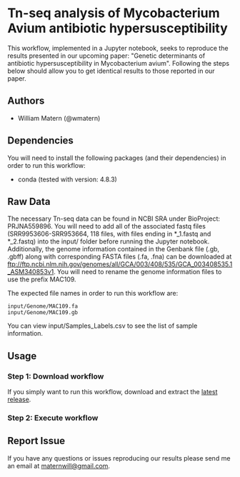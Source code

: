 # Tn-seq analysis of Mycobacterium Avium antibiotic hypersusceptibility
This workflow, implemented in a Jupyter notebook, seeks to reproduce the results presented in our upcoming paper: "Genetic determinants of antibiotic hypersusceptibility in Mycobacterium avium". Following the steps below should allow you to get identical results to those reported in our paper.

## Authors

* William Matern (@wmatern)

## Dependencies

You will need to install the following packages (and their dependencies) in order to run this workflow:
* conda (tested with version: 4.8.3)

## Raw Data
The necessary Tn-seq data can be found in NCBI SRA under BioProject: PRJNA559896. You will need to add all of the associated fastq files (SRR9953606-SRR953664, 118 files, with files ending in \*\_1.fastq and \*\_2.fastq) into the input/ folder before running the Jupyter notebook. Additionally, the genome information contained in the Genbank file (.gb, .gbff) along with corresponding FASTA files (.fa, .fna) can be downloaded at ftp://ftp.ncbi.nlm.nih.gov/genomes/all/GCA/003/408/535/GCA_003408535.1_ASM340853v1. You will need to rename the genome information files to use the prefix MAC109. 

The expected file names in order to run this workflow are:

    input/Genome/MAC109.fa
    input/Genome/MAC109.gb

You can view input/Samples\_Labels.csv to see the list of sample information.

## Usage

### Step 1: Download workflow

If you simply want to run this workflow, download and extract the [latest release](https://github.com/).

### Step 2: Execute workflow

## Report Issue

If you have any questions or issues reproducing our results please send me an email at maternwill@gmail.com.
